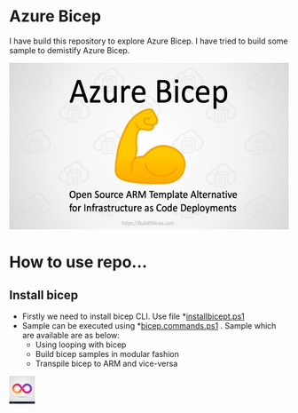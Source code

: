 # Azure Bicep
I have build this repository to explore Azure Bicep. I have tried to build some sample to demistify Azure Bicep.

<img src="https://github.com/khanasif1/azure-bicep/blob/main/image/bicep.jpg" alt="bicep" height="300">

# How to use repo...

## Install bicep

- Firstly we need to install bicep CLI. Use file *[installbicept.ps1](https://github.com/khanasif1/azure-bicep/blob/main/installbicept.ps1)
- Sample can be executed using  *[bicep.commands.ps1](https://github.com/khanasif1/azure-bicep/blob/main/bicep.commands.ps1) . Sample which are available are as below:
  - Using looping with bicep
  - Build bicep samples in modular fashion
  - Transpile bicep to ARM and vice-versa


<img src="https://github.com/khanasif1/azure-bicep/blob/main/image/loop.jpg" alt="loop" height="50">
